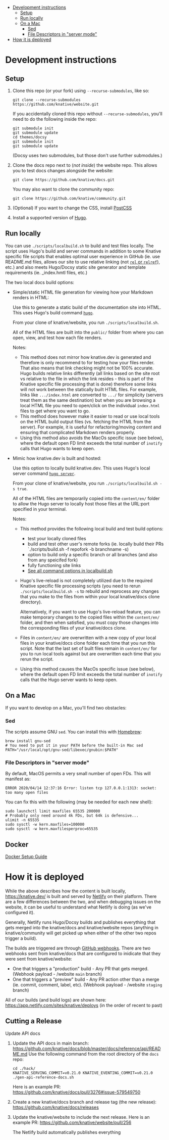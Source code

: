 - [Development instructions](#development-instructions)
  * [Setup](#setup)
  * [Run locally](#run-locally)
  * [On a Mac](#on-a-mac)
    + [Sed](#sed)
    + [File Descriptors in "server mode"](#file-descriptors-in--server-mode-)
- [How it is deployed](#how-it-is-deployed)


# Development instructions

## Setup

1. Clone this repo (or your fork) using `--recurse-submodules`, like so:

   ```shell
   git clone --recurse-submodules https://github.com/knative/website.git
   ```

   If you accidentally cloned this repo without `--recurse-submodules`, you'll
   need to do the following inside the repo:

   ```shell
   git submodule init
   git submodule update
   cd themes/docsy
   git submodule init
   git submodule update
   ```

   (Docsy uses two submodules, but those don't use further submodules.)

1. Clone the docs repo next to (_not inside_) the website repo. This allows you
   to test docs changes alongside the website:

   ```shell
   git clone https://github.com/knative/docs.git
   ```

   You may also want to clone the community repo:

   ```shell
   git clone https://github.com/knative/community.git
   ```

1. (Optional) If you want to change the CSS, install
   [PostCSS](https://www.docsy.dev/docs/getting-started/#install-postcss)

1. Install a supported version of [Hugo](https://www.docsy.dev/docs/getting-started/#install-hugo).

## Run locally

You can use `./scripts/localbuild.sh` to build and test files locally.
The script uses Hugo's build and server commands in addition to some Knative
specific file scripts that enables optimal user experience in GitHub
(ie. use README.md files, allows our site to use relative linking
(not
[`rel` or `relref`](https://gohugo.io/content-management/cross-references/#use-ref-and-relref)),
etc.) and also meets Hugo/Docsy static site generator
and template requirements (ie. _index.hmtl files, etc.)

The two local docs build options:

- Simple/static HTML file generation for viewing how your Markdown renders in HTML:

  Use this to generate a static build of the documentation site into HTML. This
  uses Hugo's build command [`hugo`](https://gohugo.io/commands/hugo/).

  From your clone of knative/website, you run `./scripts/localbuild.sh`.

  All of the HTML files are built into the `public/` folder from where you can open,
  view, and test how each file renders.

  Notes:

  - This method does not mirror how knative.dev is generated and therefore is
    only recommend to for testing how your files render. That also means that link
    checking might not be 100% accurate. Hugo builds relative links differently
    (all links based on the site root vs relative to the file in which the link
    resides - this is part of the Knative specific file processing that is done)
    therefore some links will not work between the statically built HTML files.
    For example, links like `.../index.html` are converted to `.../` for simplicity
    (servers treat them as the same destination) but when you are browsing a local HTML
    file you need to open/click on the individual `index.html` files to get where you want
    to go.
  - This method does however make it easier to read or use local tools on the HTML build
    output files (vs. fetching the HTML from the server). For example, it is useful for
    refactoring/moving content and ensuring that complicated Markdown renders properly.
  - Using this method also avoids the MacOs specific issue (see below), where the default
    open FD limit exceeds the total number of `inotify` calls that Hugo wants to keep open.

- Mimic how knative.dev is built and hosted:

  Use this option to locally build knative.dev. This uses Hugo's local server
  command [`hugo server`](https://gohugo.io/commands/hugo_server/).

  From your clone of knative/website, you run `./scripts/localbuild.sh -s true`.

  All of the HTML files are temporarily copied into the `content/en/` folder to allow
  the Hugo server to locally host those files at the URL:port specified in your terminal.

  Notes:

  - This method provides the following local build and test build options:
    - test your locally cloned files
    - build and test other user's remote forks (ie. locally build their PRs `./scripts/build.sh -f repofork -b branchname -s)
    - option to build only a specific branch or all branches (and also from any speicifed fork)
    - fully functioning site links
    - [See all command options in localbuild.sh](https://github.com/knative/website/blob/main/scripts/localbuild.sh)
  - Hugo's live-reload is not completely utilized due to the required Knative specific file processing
    scripts (you need to rerun `./scripts/localbuild.sh -s` to rebuild and reprocess any changes that you
    make to the files from within your local knative/docs clone directory).

    Alternatively, if you want to use Hugo's live-reload feature, you can make temporary
    changes to the copied files within the `content/en/` folder, and then when satisfied, you must
    copy those changes into the corresponding files of your knative/docs clone.
  - Files in `content/en/` are overwritten with a new copy of your local files in your knative/docs
    clone folder each time that you run this script. Note that the last set of built files remain
    in `content/en/` for you to run local tools against but are overwritten each time that you rerun the script.
  - Using this method causes the MacOs specific issue (see below), where the default
    open FD limit exceeds the total number of `inotify` calls that the Hugo server wants to keep open.

## On a Mac

If you want to develop on a Mac, you'll find two obstacles:

### Sed

The scripts assume GNU `sed`. You can install this with
[Homebrew](https://brew.sh/):

```shell
brew install gnu-sed
# You need to put it in your PATH before the built-in Mac sed
PATH="/usr/local/opt/gnu-sed/libexec/gnubin:$PATH"
```

### File Descriptors in "server mode"

By default, MacOS permits a very small number of open FDs. This will manifest
as:

```
ERROR 2020/04/14 12:37:16 Error: listen tcp 127.0.0.1:1313: socket: too many open files
```

You can fix this with the following (may be needed for each new shell):

```shell
sudo launchctl limit maxfiles 65535 200000
# Probably only need around 4k FDs, but 64k is defensive...
ulimit -n 65535
sudo sysctl -w kern.maxfiles=100000
sudo sysctl -w kern.maxfilesperproc=65535
```

## Docker

[Docker Setup Guide](./docker/README.md)

# How it is deployed

While the above describes how the content is built locally, https://knative.dev/ is built and served by [Netlify](https://netlify.com/) on their platform.
There are a few differences between the two, and when debugging issues on the website, it can be useful to understand what Netlify is doing (as we've
configured it).

Generally, Netlify runs Hugo/Docsy builds and publishes everything that gets merged into the knative/docs and knative/website repos
(anything in knative/community will get picked up when either of the other two repos trigger a build).

The builds are triggered are through [GitHub webhooks](https://docs.github.com/en/developers/webhooks-and-events/webhook-events-and-payloads).
There are two webhooks sent from knative/docs that are configured to inidicate that they were sent from knative/website:

* One that triggers a "production" build - Any PR that gets merged. (Webhook payload - /website `main` branch)
* One that triggers a "preview" build - Any PR action other than a merge (ie. commit, comment, label, etc). (Webhook payload - /website `staging` branch)

All of our builds (and build logs) are shown here: https://app.netlify.com/sites/knative/deploys (in the order of recent to past)

## Cutting a Release

Update API docs
1. Update the API docs in main branch:
https://github.com/knative/docs/blob/master/docs/reference/api/README.md
Use the following command from the root directory of the `docs` repo:
    ```
    cd ./hack/
    KNATIVE_SERVING_COMMIT=v0.21.0 KNATIVE_EVENTING_COMMIT=v0.21.0 ./gen-api-reference-docs.sh
    ```
    Here is an example PR: https://github.com/knative/docs/pull/3276#issue-579549750

2. Create a new knative/docs branch and release tag (the new release): https://github.com/knative/docs/releases


3. Update the knative/website to include the next release.
Here is an example PR: https://github.com/knative/website/pull/256

    The Netlify build automatically publishes everything
